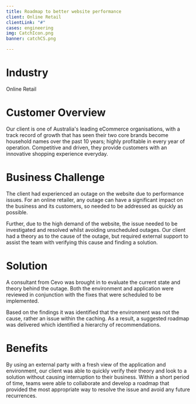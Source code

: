```yaml
---
title: Roadmap to better website performance
client: Online Retail
clientLink: "#"
cases: engineering
img: CatchIcon.png
banner: catchCS.png

---
```

# Industry

Online Retail

# Customer Overview

Our client is one of Australia's leading eCommerce organisations, with a track record of growth that has seen their two core brands become household names over the past 10 years; highly profitable in every year of operation. Competitive and driven, they provide customers with an innovative shopping experience everyday.

# Business Challenge

The client had experienced an outage on the website due to performance issues. For an online retailer, any outage can have a significant impact on the business and its customers, so needed to be addressed as quickly as possible. 

Further, due to the high demand of the website, the issue needed to be investigated and resolved whilst avoiding unscheduled outages. Our client had a theory as to the cause of the outage, but required external support to assist the team with verifying this cause and finding a solution.


# Solution

A consultant from Cevo was brought in to evaluate the current state and theory behind the outage. Both the environment and application were reviewed in conjunction with the fixes that were scheduled to be implemented.

Based on the findings it was identified that the environment was not the cause, rather an issue within the caching. As a result, a suggested roadmap was delivered which identified a hierarchy of recommendations.

# Benefits

By using an external party with a fresh view of the application and environment, our client was able to quickly verify their theory and look to a solution without causing interruption to their business. Within a short period of time, teams were able to collaborate and develop a roadmap that provided the most appropriate way to resolve the issue and avoid any future recurrences.
